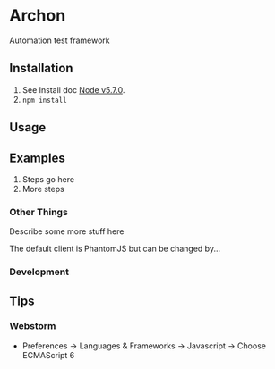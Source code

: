# Archon
Automation test framework

## Installation
1. See Install doc [Node v5.7.0](https://nodejs.org/en/).
2. `npm install`

## Usage

## Examples
1. Steps go here
2. More steps

### Other Things

Describe some more stuff here

The default client is PhantomJS but can be changed by...

### Development

## Tips

### Webstorm
- Preferences -> Languages & Frameworks -> Javascript -> Choose ECMAScript 6

